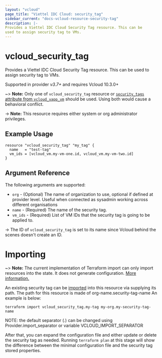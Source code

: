 ```yaml
---
layout: "vcloud"
page_title: "Viettel IDC Cloud: security_tag"
sidebar_current: "docs-vcloud-resource-security-tag"
description: |-
Provides a Viettel IDC Cloud Security Tag resource. This can be
used to assign security tag to VMs.
---
```


# vcloud\_security\_tag

Provides a Viettel IDC Cloud Security Tag resource. This can be
used to assign security tag to VMs.

Supported in provider *v3.7+* and requires Vcloud 10.3.0+

~> **Note:** Only one of `vcloud_security_tag` resource or [`security_tags` attribute from `vcloud_vapp_vm`](/providers/terraform-viettelidc/vcloud/latest/docs/resources/vapp_vm)
should be used. Using both would cause a behavioral conflict.

-> **Note:** This resource requires either system or org administrator privileges.

## Example Usage

```hcl
resource "vcloud_security_tag" "my_tag" {
  name   = "test-tag"
  vm_ids = [vcloud_vm.my-vm-one.id, vcloud_vm.my-vm-two.id]
}
```
## Argument Reference

The following arguments are supported:

* `org` - (Optional) The name of organization to use, optional if defined at provider level. Useful when connected as sysadmin working across different organisations
* `name` - (Required) The name of the security tag.
* `vm_ids` - (Required) List of VM IDs that the security tag is going to be applied to.

-> The ID of `vcloud_security_tag` is set to its name since Vcloud behind the scenes doesn't create an ID.

# Importing

~> **Note:** The current implementation of Terraform import can only import resources into the state.
It does not generate configuration. [More information.](https://www.terraform.io/docs/import/)

An existing security tag can be [imported][docs-import] into this resource via supplying its path.
The path for this resource is made of org-name.security-tag-name
An example is below:

```
terraform import vcloud_security_tag.my-tag my-org.my-security-tag-name
```

NOTE: the default separator (.) can be changed using Provider.import_separator or variable VCLOUD_IMPORT_SEPARATOR


[docs-import]:https://www.terraform.io/docs/import/

After that, you can expand the configuration file and either update or delete the security tag as needed. Running `terraform plan`
at this stage will show the difference between the minimal configuration file and the security tag stored properties.
